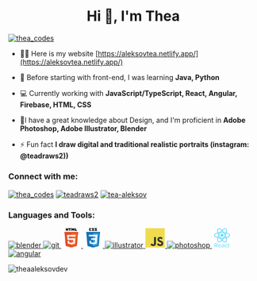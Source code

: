 <h1 align="center">Hi 👋, I'm Thea</h1>

<p align="left"> <a href="https://twitter.com/thea_codes" target="blank"><img src="https://img.shields.io/twitter/follow/thea_codes?logo=twitter&style=for-the-badge" alt="thea_codes" /></a> </p>

- 👨‍💻 Here is my website [https://aleksovtea.netlify.app/](https://aleksovtea.netlify.app/)

- 👾 Before starting with front-end, I was learning **Java, Python**

- 💻 Currently working with **JavaScript/TypeScript, React, Angular, Firebase, HTML, CSS**

- 🎨I have a great knowledge about Design, and I'm proficient in **Adobe Photoshop, Adobe Illustrator, Blender**

- ⚡ Fun fact **I draw digital and traditional realistic portraits (instagram: @teadraws2))**

<h3 align="left">Connect with me:</h3>
<p align="left">
<a href="https://twitter.com/thea_codes" target="blank"><img align="center" src="https://camo.githubusercontent.com/d08733f833f1456d0bb577c9455d3849f50a607b7b2a168b1e2db3192380305d/68747470733a2f2f63646e2e6a7364656c6976722e6e65742f6e706d2f73696d706c652d69636f6e7340332e302e312f69636f6e732f747769747465722e737667" alt="thea_codes" height="30" width="40" /></a>
<a href="https://instagram.com/teadraws2" target="blank"><img align="center" src="https://camo.githubusercontent.com/db2eb24936dfefde18969b07126b3a2d70fec0c9679e5cf4a47c91382cf9fa7c/68747470733a2f2f63646e2e6a7364656c6976722e6e65742f6e706d2f73696d706c652d69636f6e7340332e302e312f69636f6e732f696e7374616772616d2e737667" alt="teadraws2" height="30" width="40" /></a>
  <a href="https://linkedin.com/in/tea-aleksov-120252245" target="blank"><img align="center" src="https://camo.githubusercontent.com/a12f97e0370c6c839fe198521c5536f0fb2ea4ec9005247525f5f3c2f2e91e7e/68747470733a2f2f63646e2e6a7364656c6976722e6e65742f6e706d2f73696d706c652d69636f6e7340332e302e312f69636f6e732f6c696e6b6564696e2e737667" alt="tea-aleksov" height="30" width="40" /></a>
</p>
</p>



<h3 align="left">Languages and Tools:</h3>
<p align="left"> <a href="https://www.blender.org/" target="_blank" rel="noreferrer"> <img src="https://download.blender.org/branding/community/blender_community_badge_white.svg" alt="blender" width="40" height="40"/> </a> <a href="https://git-scm.com/" target="_blank" rel="noreferrer"> <img src="https://www.vectorlogo.zone/logos/git-scm/git-scm-icon.svg" alt="git" width="40" height="40"/> </a> <a href="https://www.w3.org/html/" target="_blank" rel="noreferrer"> <img src="https://raw.githubusercontent.com/devicons/devicon/master/icons/html5/html5-original-wordmark.svg" alt="html5" width="40" height="40"/> </a> <a href="https://www.w3schools.com/css/" target="_blank" rel="noreferrer"> <img src="https://raw.githubusercontent.com/devicons/devicon/master/icons/css3/css3-original-wordmark.svg" alt="css3" width="40" height="40"/> </a>  <a href="https://www.adobe.com/in/products/illustrator.html" target="_blank" rel="noreferrer"> <img src="https://www.vectorlogo.zone/logos/adobe_illustrator/adobe_illustrator-icon.svg" alt="illustrator" width="40" height="40"/> </a> <a href="https://developer.mozilla.org/en-US/docs/Web/JavaScript" target="_blank" rel="noreferrer"> <img src="https://raw.githubusercontent.com/devicons/devicon/master/icons/javascript/javascript-original.svg" alt="javascript" width="40" height="40"/> </a> 
<a href="https://www.photoshop.com/en" target="_blank" rel="noreferrer">
  <img src="https://upload.wikimedia.org/wikipedia/commons/a/af/Adobe_Photoshop_CC_icon.svg" alt="photoshop" width="40" height="40"/>
</a>
  <a href="https://reactjs.org/" target="_blank" rel="noreferrer"> <img src="https://raw.githubusercontent.com/devicons/devicon/master/icons/react/react-original-wordmark.svg" alt="react" width="40" height="40"/> </a>
<a href="https://angular.io/" target="_blank" rel="noreferrer">
    <img src="https://angular.io/assets/images/logos/angular/angular.svg" alt="angular" width="40" height="40"/>
  </a>
</p>

<p><img align="left" src="https://github-readme-stats.vercel.app/api/top-langs?username=theaaleksovdev&show_icons=true&locale=en&layout=compact" alt="theaaleksovdev" /></p>

